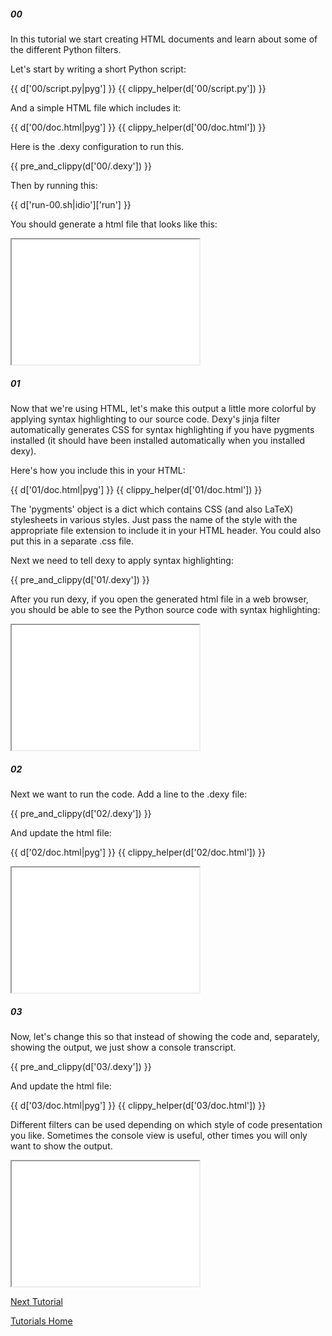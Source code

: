 <div class="divider">
<h5><span>00</span></h5>
<!--Divider With Titling-->
</div>

In this tutorial we start creating HTML documents and learn about some of the different Python filters.

Let's start by writing a short Python script:

{{ d['00/script.py|pyg'] }}
{{ clippy_helper(d['00/script.py']) }}

And a simple HTML file which includes it:

{{ d['00/doc.html|pyg'] }}
{{ clippy_helper(d['00/doc.html']) }}

Here is the .dexy configuration to run this.

{{ pre_and_clippy(d['00/.dexy']) }}

Then by running this:

{{ d['run-00.sh|idio']['run'] }}

You should generate a html file that looks like this:

<iframe src="00/doc.html" width="300px" height="200px">
</iframe>

<div class="divider">
<h5><span>01</span></h5>
<!--Divider With Titling-->
</div>

Now that we're using HTML, let's make this output a little more colorful by applying syntax highlighting to our source code. Dexy's jinja filter automatically generates CSS for syntax highlighting if you have pygments installed (it should have been installed automatically when you installed dexy).

Here's how you include this in your HTML:

{{ d['01/doc.html|pyg'] }}
{{ clippy_helper(d['01/doc.html']) }}

The 'pygments' object is a dict which contains CSS (and also LaTeX) stylesheets in various styles. Just pass the name of the style with the appropriate file extension to include it in your HTML header. You could also put this in a separate .css file.

Next we need to tell dexy to apply syntax highlighting:

{{ pre_and_clippy(d['01/.dexy']) }}

After you run dexy, if you open the generated html file in a web browser, you should be able to see the Python source code with syntax highlighting:

<iframe src="01/doc.html" width="300px" height="200px">
</iframe>

<div class="divider">
<h5><span>02</span></h5>
<!--Divider With Titling-->
</div>

Next we want to run the code. Add a line to the .dexy file:

{{ pre_and_clippy(d['02/.dexy']) }}

And update the html file:

{{ d['02/doc.html|pyg'] }}
{{ clippy_helper(d['02/doc.html']) }}

<iframe src="02/doc.html" width="300px" height="200px">
</iframe>

<div class="divider">
<h5><span>03</span></h5>
<!--Divider With Titling-->
</div>

Now, let's change this so that instead of showing the code and, separately, showing the output, we just show a console transcript.

{{ pre_and_clippy(d['03/.dexy']) }}

And update the html file:

{{ d['03/doc.html|pyg'] }}
{{ clippy_helper(d['03/doc.html']) }}

Different filters can be used depending on which style of code presentation you like. Sometimes the console view is useful, other times you will only want to show the output.

<iframe src="03/doc.html" width="300px" height="200px">
</iframe>

<p><a href="/docs/tutorials/2-python-r/" class="button light small">Next Tutorial</a></p>
<p><a href="/docs/tutorials" class="button dark small">Tutorials Home</a></p>
